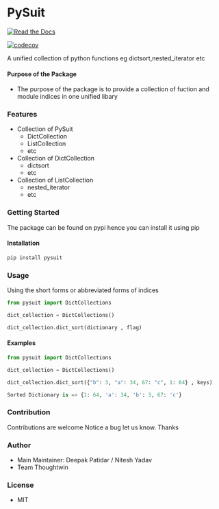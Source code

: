 # PySuit

[![Read the Docs](https://readthedocs.org/projects/py-suit/badge/?version=latest)](py-suit.rtfd.io/en/latest/)

[![codecov](https://codecov.io/github/deep-tw/py-suit/branch/release/graph/badge.svg?token=WR57HD3UTR)](https://codecov.io/github/deep-tw/py-suit)

A unified collection of python functions  eg dictsort,nested_iterator etc

#### Purpose of the Package
+ The purpose of the package is to provide a collection of fuction and module indices in one unified libary


### Features
+ Collection of PySuit
	- DictCollection
	- ListCollection
	- etc 
+ Collection of DictCollection
	- dictsort
    - etc 
+ Collection of ListCollection
    - nested_iterator
    - etc 




### Getting Started
The package can be found on pypi hence you can install it using pip

#### Installation
```bash
pip install pysuit
```


### Usage
Using the short forms or abbreviated forms of indices
```python
from pysuit import DictCollections

dict_collection = DictCollections()

dict_collection.dict_sort(dictionary , flag)

```

#### Examples
```python
from pysuit import DictCollections
```
```python
dict_collection = DictCollections()
```
```python
dict_collection.dict_sort({"b": 3, "a": 34, 67: "c", 1: 64} , keys)
```
```python
Sorted Dictionary is => {1: 64, 'a': 34, 'b': 3, 67: 'c'}
```

### Contribution
Contributions are welcome
Notice a bug let us know. Thanks


### Author
+ Main Maintainer: Deepak Patidar / Nitesh Yadav
+ Team Thoughtwin

### License
+ MIT
